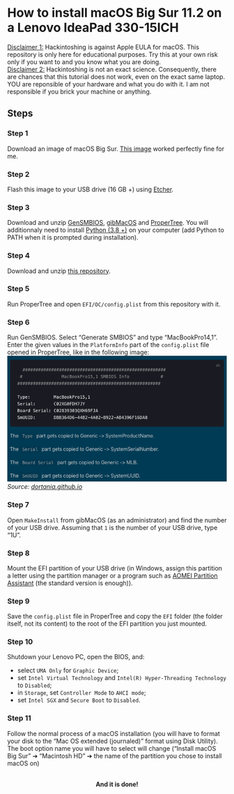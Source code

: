 # How to install macOS Big Sur 11.2 on a Lenovo IdeaPad 330-15ICH
<ins>Disclaimer 1:</ins> Hackintoshing is against Apple EULA for macOS. This repository is only here for educational purposes. Try this at your own risk only if you want to and you know what you are doing.  
<ins>Disclaimer 2:</ins> Hackintoshing is not an exact science. Consequently, there are chances that this tutorial does not work, even on the exact same laptop. YOU are reponsible of your hardware and what you do with it. I am not responsible if you brick your machine or anything.

## Steps
### Step 1
Download an image of macOS Big Sur. [This image](https://www.mediafire.com/file/ws7fpljza84ueia/Olarila+BigSur+11.2.raw/file) worked perfectly fine for me.

### Step 2
Flash this image to your USB drive (16 GB +) using [Etcher](https://www.balena.io/etcher/).

### Step 3
Download and unzip [GenSMBIOS](https://github.com/corpnewt/GenSMBIOS/archive/refs/heads/master.zip), [gibMacOS](https://github.com/corpnewt/gibMacOS/archive/refs/heads/master.zip) and [ProperTree](https://github.com/corpnewt/ProperTree/archive/refs/heads/master.zip). You will additionnaly need to install [Python (3.8 +)](https://www.python.org/downloads/) on your computer (add Python to PATH when it is prompted during installation).

### Step 4
Download and unzip [this repository](https://github.com/Firmin-Launay/Hackintosh_Lenovo_IdeaPad_330-15ICH/archive/refs/heads/main.zip).

### Step 5
Run ProperTree and open `EFI/OC/config.plist` from this repository with it.

### Step 6
Run GenSMBIOS. Select “Generate SMBIOS” and type “MacBookPro14,1”. Enter the given values in the `PlatformInfo` part of the `config.plist` file opened in ProperTree, like in the following image:
<img src=".img/GenSMBIOS.png" title="test">
<em>Source: [dortania.github.io](https://dortania.github.io/OpenCore-Install-Guide/config-laptop.plist/coffee-lake.html#platforminfo)</em>

### Step 7
Open `MakeInstall` from gibMacOS (as an administrator) and find the number of your USB drive. Assuming that `1` is the number of your USB drive, type “1U”.

### Step 8
Mount the EFI partition of your USB drive (in Windows, assign this partition a letter using the partition manager or a program such as [AOMEI Partition Assistant](https://www.aomeitech.com/aomei-partition-assistant.html) (the standard version is enough)).

### Step 9
Save the `config.plist` file in ProperTree and copy the `EFI` folder (the folder itself, not its content) to the root of the EFI partition you just mounted.

### Step 10
Shutdown your Lenovo PC, open the BIOS, and:
* select `UMA Only` for `Graphic Device`;
* set `Intel Virtual Technology` and `Intel(R) Hyper-Threading Technology` to `Disabled`;
* in `Storage`, set `Controller Mode` to `AHCI mode`;
* set `Intel SGX` and `Secure Boot` to `Disabled`.

### Step 11
Follow the normal process of a macOS installation (you will have to format your disk to the “Mac OS extended (journaled)” format using Disk Utility). The boot option name you will have to select will change (“Install macOS Big Sur” ➔ “Macintosh HD” ➔ the name of the partition you chose to install macOS on)  
<div style="text-align: center;">
    &nbsp;<br/>
    <b>And it is done!</b>
</div>
